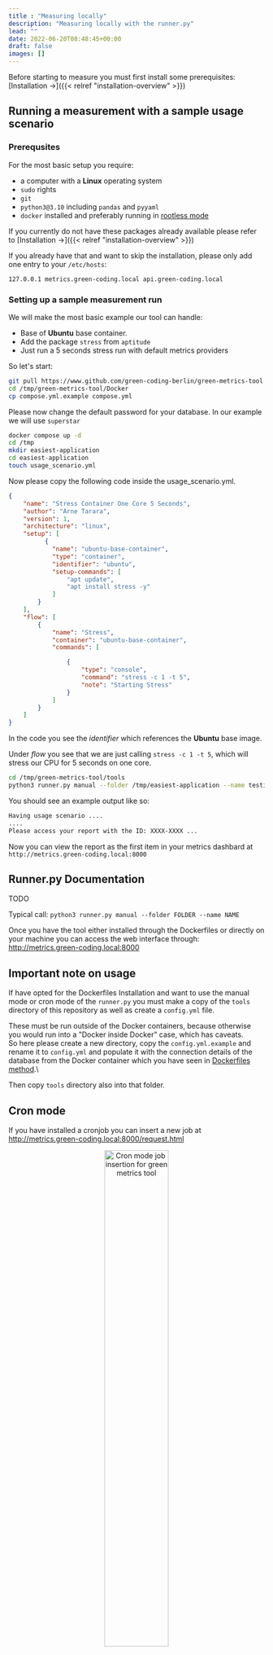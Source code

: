 ```yaml
---
title : "Measuring locally"
description: "Measuring locally with the runner.py"
lead: ""
date: 2022-06-20T08:48:45+00:00
draft: false
images: []
---
```


Before starting to measure you must first install some prerequisites: [Installation →]({{< relref "installation-overview" >}})

## Running a measurement with a sample usage scenario


### Prerequsites
For the most basic setup you require:
- a computer with a **Linux** operating system
- `sudo` rights
- `git`
- `python3@3.10` including `pandas` and `pyyaml`
- `docker` installed and preferably running in [rootless mode](https://rootlesscontaine.rs/)

If you currently do not have these packages already available please refer to [Installation →]({{< relref "installation-overview" >}})

If you already have that and want to skip the installation, please only add one entry to your `/etc/hosts`:

`127.0.0.1 metrics.green-coding.local api.green-coding.local`

### Setting up a sample measurement run

We will make the most basic example our tool can handle:
- Base of **Ubuntu** base container.
- Add the package `stress` from `aptitude`
- Just run a 5 seconds stress run with default metrics providers

So let's start:
```bash
git pull https://www.github.com/green-coding-berlin/green-metrics-tool /tmp/green-metrics-tool
cd /tmp/green-metrics-tool/Docker
cp compose.yml.example compose.yml
```
Please now change the default password for your database. In our example we will use `superstar`
```bash
docker compose up -d
cd /tmp
mkdir easiest-application
cd easiest-application
touch usage_scenario.yml
```
Now please copy the following code inside the usage_scenario.yml.
```json
{
    "name": "Stress Container One Core 5 Seconds",
    "author": "Arne Tarara",
    "version": 1,
    "architecture": "linux",
    "setup": [
          {
            "name": "ubuntu-base-container",
            "type": "container",
            "identifier": "ubuntu",
            "setup-commands": [
                "apt update",
                "apt install stress -y"
            ]
        }
    ],
    "flow": [
        {
            "name": "Stress",
            "container": "ubuntu-base-container",
            "commands": [

                {
                    "type": "console",
                    "command": "stress -c 1 -t 5",
                    "note": "Starting Stress"
                }
            ]
        }
    ]
}

```
In the code you see the *identifier* which references the **Ubuntu** base image.

Under *flow* you see that we are just calling `stress -c 1 -t 5`, which will stress our CPU for 5 seconds on one core.
```bash
cd /tmp/green-metrics-tool/tools
python3 runner.py manual --folder /tmp/easiest-application --name testing-my-demo
````

You should see an example output like so:

```bash
Having usage scenario ....
....
Please access your report with the ID: XXXX-XXXX ...
```

Now you can view the report as the first item in your metrics dashbard at `http://metrics.green-coding.local:8000`



## Runner.py Documentation

TODO

Typical call: `python3 runner.py manual --folder FOLDER --name NAME`

Once you have the tool either installed through the Dockerfiles or directly on your machine you can access the
web interface through: http://metrics.green-coding.local:8000

## Important note on usage

If have opted for the Dockerfiles Installation and want to use the manual mode or cron mode of the `runner.py`
you must make a copy of the `tools` directory of this repository as well as create a `config.yml` file.

These must be run outside of the Docker containers, because otherwise you would run into a "Docker inside Docker" case, which has caveats.\
So here please create a new directory, copy the `config.yml.example` and rename it to `config.yml` and populate it with the connection details
of the database from the Docker container which you have seen in [Dockerfiles method](https://github.com/green-coding-berlin/green-metrics-tool/tree/main/Docker).\

Then copy `tools` directory also into that folder.


## Cron mode

If you have installed a cronjob you can insert a new job at http://metrics.green-coding.local:8000/request.html

<p align="center">
  <img src="images/demo-submit-form.png" width="50%" title="Cron mode job insertion for green metrics tool">
</p>
>  Cron mode job insertion for green metrics tool


It will be automatically picked up and you will get sent an email with the link to the results.

In order for the email to work correctly you must set the configuration in your used `config.yml`, either
on your Host OS or in your Docker containers depending on the installation mode you choose.

## Manual mode

If have opted for the Manual Installation and want to use the manual mode of the `runner.py`
just go  `tools` folder.

Now you can use the `runner.py` tool to trigger a run of the tool manually.
\
\
An example call would be like so: `runner.py manual --folder /path/to/my_demo_software --name My_Name`

The tool expects a `usage_scenario.yml` inside of that folder. It will read it, orchestrate the containers
and give you the ID of the run.

If you have questions regarding how to create a `usage_scenario.yml` please see: https://github.com/green-coding-berlin/green-metric-demo-software

To see a working live example with some metrics go to: https://metrics.green-coding.org/


## Commandline options

### Debug mode
Append the `--debug` flag to set a steppable mode of the Testrunner.

This allows you to enter the containers and debug them if necessary.

### Unsafe mode
Append the `--unsafe` flag to allow:
- Arbitrary volume bindings into the containers. They are still read-only though
- Portmappings to the host OS. 
    + See [usage_scenario.yml →]({{< relref "usage-scenario" >}}) **portmappings** option for details
- Non-Strict ENV vars mapped into container
     + See [usage_scenario.yml →]({{< relref "usage-scenario" >}}) **env** option for details

## No File Cleanup
Append `--no-file-cleanup` to keep the metric provider data in `/tmp/green-metrics-tool`